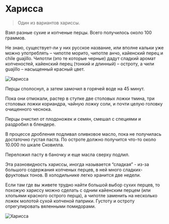 # Харисса
> Один из вариантов хариссы.

Взял разные сухие и копченые перцы. Всего получилось около 100 граммов.

Не знаю, существует-ли у них русское название, или вполне кальки уже можно употреблять – чипотле морито, чипотле анчо, кайенский перец и chile guajillo. Чипотли (это те которые черные) дадут сладкий аромат копченостей, кайенский перец (тонкий и длинный) – остроту, а чили guajillo – насыщенный красный цвет.

![Харисса](/images/Kulinar/Sous/harissa-01.jpg 'Харисса')

Перцы сполоснул, а затем замочил в горячей воде на 45 минут.

Пока они отмокали, растер в ступке две столовых ложки тмина, три столовых ложки кориандра, чайную ложку соли, и почти целую головку очищенного чеснока.

Перцы очистил от плодоножек и семян, смешал с специями и раздробил в блендере.

В процессе дробления подливал оливковое масло, пока не получилась достаточно густая паста. По остроте должно получится что-то около 10.000 по шкале Сковилла.

Переложил пасту в баночку и еще масла сверху подлил.

Эта разновидность хариссы, иногда называется “сладкая” - из-за большого содержания копченых перцев, в ней много сладких-фруктовых тонов. В холодильнике легко хранится две недели.

Если там где вы живете трудно найти большой выбор сухих перцев, то похожую хариссу можно сделать с одним кайенским перцем (или хлопьями красного острого перца), а чипотле заменить на несколько ложек молотой сухой копченой паприки. Густоту и остроту отрегулировать вяленными помидорами.

![Харисса](/images/Kulinar/Sous/harissa-02.jpg 'Харисса')
